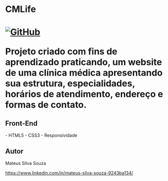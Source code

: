 <h1>CMLife<h1>

<a href="https://github.com/mateussilvasouza/CM-Life/blob/master/LICENSE"><img alt="GitHub" src="https://img.shields.io/github/license/mateussilvasouza/CM-Life?label=license"></a>

Projeto criado com fins de aprendizado praticando, um website de uma clínica médica apresentando sua estrutura, especialidades, horários de atendimento, endereço e formas de contato.

<h2>Front-End</h2>
- HTML5
- CSS3
- Responsividade



<h2>Autor</h2>
Mateus Silva Souza

https://www.linkedin.com/in/mateus-silva-souza-9243ba134/